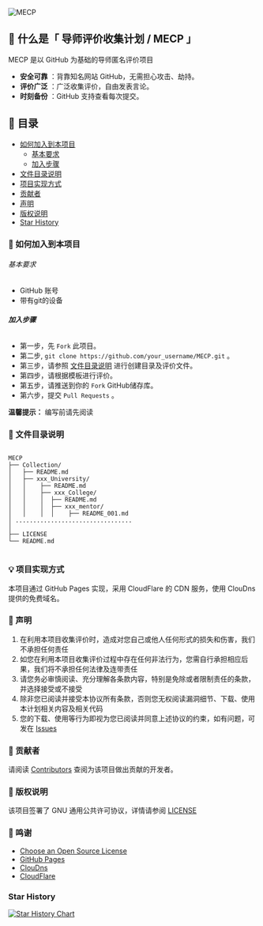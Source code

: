 
![MECP](https://socialify.git.ci/MEC-Program/MECP/image?description=1&forks=1&issues=1&name=1&owner=1&pattern=Diagonal%20Stripes&pulls=1&stargazers=1&theme=Dark)

## 🤔 什么是「 导师评价收集计划 / MECP 」

MECP 是以 GitHub 为基础的导师匿名评价项目

- **安全可靠** ：背靠知名网站 GitHub，无需担心攻击、劫持。
- **评价广泛** ：广泛收集评价，自由发表言论。
- **时刻备份** ：GitHub 支持查看每次提交。

## 📘 目录

- [如何加入到本项目](#如何加入到本项目)
  - [基本要求](#基本要求)
  - [加入步骤](#加入步骤)
- [文件目录说明](#文件目录说明)
- [项目实现方式](#项目实现方式)
- [贡献者](#贡献者)
- [声明](#声明)
- [版权说明](#版权说明)
- [Star History](#star-history)

### 📝 如何加入到本项目


###### 基本要求
- GitHub 账号
- 带有git的设备

###### **加入步骤**

- 第一步，先 `Fork` 此项目。
- 第二步, `git clone https://github.com/your_username/MECP.git` 。 
- 第三步，请参照 [文件目录说明](#文件目录说明) 进行创建目录及评价文件。
- 第四步，请根据模板进行评价。
- 第五步，请推送到你的 `Fork` GitHub储存库。
- 第六步，提交 `Pull Requests` 。

**温馨提示：**
编写前请先阅读



### 💾 文件目录说明

```

MECP
├── Collection/
│   ├── README.md
│   ├── xxx_University/
│   │    ├── README.md
│   │    ├── xxx_College/
│   │    │  ├── README.md
│   │    │  ├── xxx_mentor/
│   │    │  │    ├── README_001.md
│ .................................     
│  
├── LICENSE
└── README.md
   

```

### 💡 项目实现方式

本项目通过 GitHub Pages 实现，采用 CloudFlare 的 CDN 服务，使用 ClouDns 提供的免费域名。

### 🔔 声明

1. 在利用本项目收集评价时，造成对您自己或他人任何形式的损失和伤害，我们不承担任何责任
2. 如您在利用本项目收集评价过程中存在任何非法行为，您需自行承担相应后果，我们将不承担任何法律及连带责任
3. 请您务必审慎阅读、充分理解各条款内容，特别是免除或者限制责任的条款，并选择接受或不接受
4. 除非您已阅读并接受本协议所有条款，否则您无权阅读漏洞细节、下载、使用本计划相关内容及相关代码
5. 您的下载、使用等行为即视为您已阅读并同意上述协议的约束，如有问题，可发在 [Issues](https://github.com/MEC-Program/MECP/issues)

### 🙏 贡献者

请阅读 [Contributors](https://github.com/MEC-Program/MECP/graphs/contributors) 查阅为该项目做出贡献的开发者。


### 📃 版权说明

该项目签署了 GNU 通用公共许可协议，详情请参阅 [LICENSE](https://github.com/MEC-Program/MECP/blob/main/LICENSE)


### 🙏 鸣谢

- [Choose an Open Source License](https://choosealicense.com)
- [GitHub Pages](https://pages.github.com)
- [ClouDns](https://www.cloudns.net/)
- [CloudFlare](https://www.cloudflare.com)

### Star History

[![Star History Chart](https://api.star-history.com/svg?repos=MEC-Program/MECP&type=Date)](https://star-history.com/#MEC-Program/MECP&Date)

